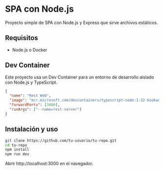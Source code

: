 # SPA con Node.js

Proyecto simple de SPA con Node.js y Express que sirve archivos estáticos.

## Requisitos

- Node.js o Docker

## Dev Container

Este proyecto usa un Dev Container para un entorno de desarrollo aislado con Node.js y TypeScript.

```json
{
  "name": "Rest Web",
  "image": "mcr.microsoft.com/devcontainers/typescript-node:1-22-bookworm",
  "forwardPorts": [3000],
  "runArgs": ["--name=rest-server"]
}
```

## Instalación y uso

```bash
git clone https://github.com/tu-usuario/tu-repo.git
cd tu-repo
npm install
npm run dev
```
Abrir http://localhost:3000 en el navegador.
